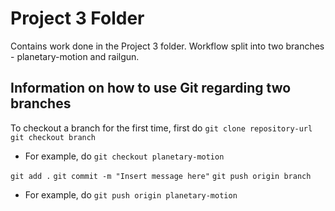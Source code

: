 # Project 3 Folder
Contains work done in the Project 3 folder. Workflow split into two branches - planetary-motion and railgun.

## Information on how to use Git regarding two branches

To checkout a branch for the first time, first do
`git clone repository-url`
`git checkout branch`
 * For example, do `git checkout planetary-motion`

`git add .`
`git commit -m "Insert message here"`
`git push origin branch`
 * For example, do `git push origin planetary-motion`